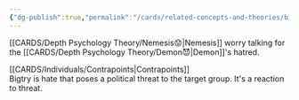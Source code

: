 ```yaml
---
{"dg-publish":true,"permalink":"/cards/related-concepts-and-theories/bigotry/","created":"2023-01-18T14:15:17.601+01:00","updated":"2023-04-23T11:02:31.191+02:00"}
---
```



[[CARDS/Depth Psychology Theory/Nemesis😟\|Nemesis]] worry talking for the [[CARDS/Depth Psychology Theory/Demon😈\|Demon]]'s hatred. 

[[CARDS/Individuals/Contrapoints\|Contrapoints]]  
Bigtry is hate that poses a political threat to the target group. It's a reaction to threat. 